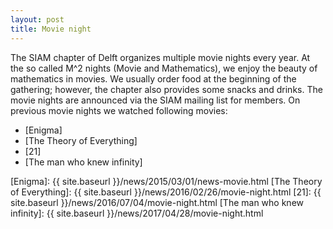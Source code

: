```yaml
---
layout: post
title: Movie night 
---
```


The SIAM chapter of Delft organizes multiple movie nights every year. At the so called M^2 nights (Movie and Mathematics),
we enjoy the beauty of mathematics in movies. We usually order food at the beginning of the gathering; 
however, the chapter also provides some snacks and drinks. The movie nights are announced via the SIAM mailing list for 
members. On previous movie nights we watched following movies:

* [Enigma]
* [The Theory of Everything]
* [21]
* [The man who knew infinity]

[Enigma]: {{ site.baseurl }}/news/2015/03/01/news-movie.html
[The Theory of Everything]: {{ site.baseurl }}/news/2016/02/26/movie-night.html
[21]: {{ site.baseurl }}/news/2016/07/04/movie-night.html
[The man who knew infinity]: {{ site.baseurl }}/news/2017/04/28/movie-night.html